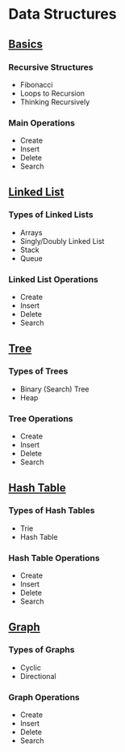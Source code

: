 # Data Structures

## [Basics](https://github.com/ByteAcademy-Curriculum/Data-Science/blob/master/Slides/Phase%201/Week%201/Slides/Introduction-To-Python/Hello-World.md)

### Recursive Structures
* Fibonacci
* Loops to Recursion
* Thinking Recursively

### Main Operations
* Create
* Insert
* Delete
* Search

## [Linked List](https://github.com/ByteAcademy-Curriculum/Data-Science/blob/master/Slides/Phase%201/Week%201/Slides/Introduction-To-Python/Data-Types.md)
### Types of Linked Lists
* Arrays
* Singly/Doubly Linked List
* Stack
* Queue
### Linked List Operations
* Create
* Insert
* Delete
* Search

## [Tree](...)
### Types of Trees
* Binary (Search) Tree
* Heap
### Tree Operations
* Create
* Insert
* Delete
* Search

## [Hash Table](...)
### Types of Hash Tables
* Trie
* Hash Table
### Hash Table Operations
* Create
* Insert
* Delete
* Search

## [Graph](...)
### Types of Graphs
* Cyclic
* Directional
### Graph Operations
* Create
* Insert
* Delete
* Search
